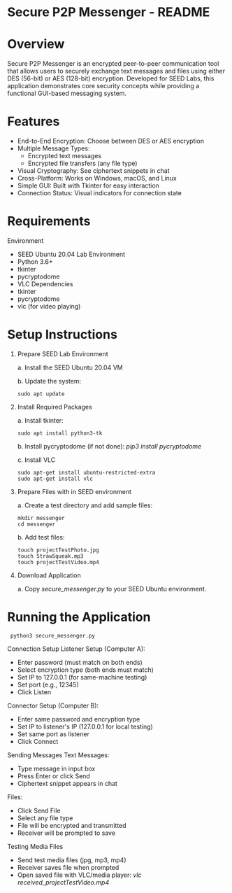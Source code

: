 # Secure P2P Messenger - README
# Overview
Secure P2P Messenger is an encrypted peer-to-peer communication tool that allows users to securely exchange text messages and files using either DES (56-bit) or AES (128-bit) encryption. Developed for SEED Labs, this application demonstrates core security concepts while providing a functional GUI-based messaging system.

# Features
  - End-to-End Encryption: Choose between DES or AES encryption
  - Multiple Message Types:
    - Encrypted text messages
    - Encrypted file transfers (any file type)
  - Visual Cryptography: See ciphertext snippets in chat
  - Cross-Platform: Works on Windows, macOS, and Linux
  - Simple GUI: Built with Tkinter for easy interaction
  - Connection Status: Visual indicators for connection state

# Requirements
Environment
  - SEED Ubuntu 20.04 Lab Environment
  - Python 3.6+
  - tkinter
  - pycryptodome
  - VLC
Dependencies
  - tkinter
  - pycryptodome
  - vlc (for video playing)

# Setup Instructions
1. Prepare SEED Lab Environment

   a. Install the SEED Ubuntu 20.04 VM
   
   b. Update the system:

       sudo apt update

3. Install Required Packages

   a. Install tkinter:

       sudo apt install python3-tk
  
   b. Install pycryptodome (if not done): _pip3 install pycryptodome_
  
   c. Install VLC
  
       sudo apt-get install ubuntu-restricted-extra
       sudo apt-get install vlc

5. Prepare Files with in SEED environment
   
   a. Create a test directory and add sample files:
  
       mkdir messenger
       cd messenger
    
   b. Add test files:
  
       touch projectTestPhoto.jpg
       touch StrawSqueak.mp3
       touch projectTestVideo.mp4

6. Download Application
   
   a. Copy _secure_messenger.py_ to your SEED Ubuntu environment.

# Running the Application
     python3 secure_messenger.py

Connection Setup
Listener Setup (Computer A):
  - Enter password (must match on both ends)
  - Select encryption type (both ends must match)
  - Set IP to 127.0.0.1 (for same-machine testing)
  - Set port (e.g., 12345)
  - Click Listen

Connector Setup (Computer B):
  - Enter same password and encryption type
  - Set IP to listener's IP (127.0.0.1 for local testing)
  - Set same port as listener
  - Click Connect

Sending Messages
Text Messages:
  - Type message in input box
  - Press Enter or click Send
  - Ciphertext snippet appears in chat

Files:
  - Click Send File
  - Select any file type
  - File will be encrypted and transmitted
  - Receiver will be prompted to save

Testing Media Files
  - Send test media files (jpg, mp3, mp4)
  - Receiver saves file when prompted
  - Open saved file with VLC/media player:
    _vlc received_projectTestVideo.mp4_
